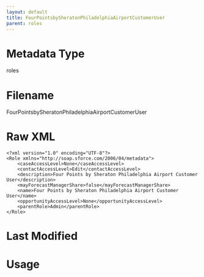 ```yaml
---
layout: default
title: FourPointsbySheratonPhiladelphiaAirportCustomerUser
parent: roles
---
```

# Metadata Type
roles


# Filename 
FourPointsbySheratonPhiladelphiaAirportCustomerUser


# Raw XML
```
<?xml version="1.0" encoding="UTF-8"?>
<Role xmlns="http://soap.sforce.com/2006/04/metadata">
    <caseAccessLevel>None</caseAccessLevel>
    <contactAccessLevel>Edit</contactAccessLevel>
    <description>Four Points by Sheraton Philadelphia Airport Customer User</description>
    <mayForecastManagerShare>false</mayForecastManagerShare>
    <name>Four Points by Sheraton Philadelphia Airport Customer User</name>
    <opportunityAccessLevel>None</opportunityAccessLevel>
    <parentRole>Admin</parentRole>
</Role>
```


# Last Modified


# Usage
